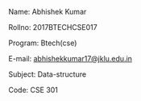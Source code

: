 Name:    Abhishek Kumar

Rollno:  2017BTECHCSE017

Program: Btech(cse)

E-mail:  abhishekkumar17@jklu.edu.in

Subject: Data-structure

Code:	 CSE 301
